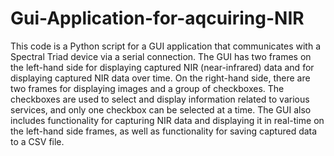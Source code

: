 # Gui-Application-for-aqcuiring-NIR

This code is a Python script for a GUI application that communicates with a Spectral Triad device via a serial connection. The GUI has two frames on the left-hand side for displaying captured NIR (near-infrared) data and for displaying captured NIR data over time. On the right-hand side, there are two frames for displaying images and a group of checkboxes. The checkboxes are used to select and display information related to various services, and only one checkbox can be selected at a time. The GUI also includes functionality for capturing NIR data and displaying it in real-time on the left-hand side frames, as well as functionality for saving captured data to a CSV file.

